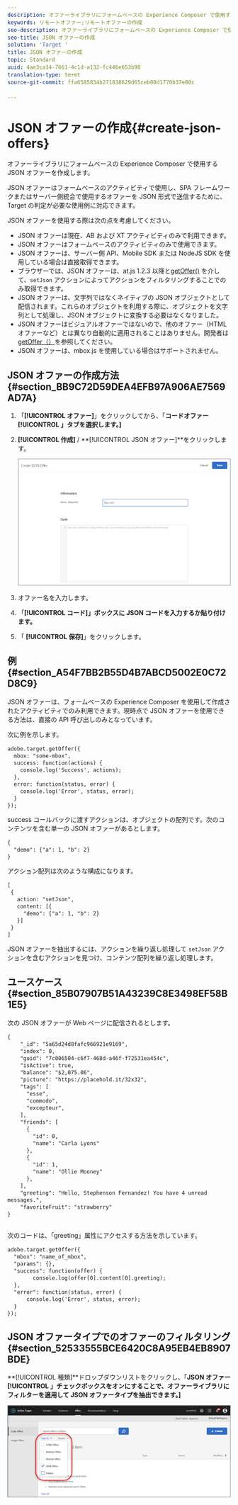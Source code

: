 ```yaml
---
description: オファーライブラリにフォームベースの Experience Composer で使用する JSON オファーを作成します。
keywords: リモートオファー;リモートオファーの作成
seo-description: オファーライブラリにフォームベースの Experience Composer で使用する JSON オファーを作成します。
seo-title: JSON オファーの作成
solution: 'Target '
title: JSON オファーの作成
topic: Standard
uuid: 4ae3ca34-7661-4c1d-a132-fc446e653b90
translation-type: tm+mt
source-git-commit: ffa6585834b271838629d65ceb00d1770b37e80c

---
```



# JSON オファーの作成{#create-json-offers}

オファーライブラリにフォームベースの Experience Composer で使用する JSON オファーを作成します。

JSON オファーはフォームベースのアクティビティで使用し、SPA フレームワークまたはサーバー側統合で使用するオファーを JSON 形式で送信するために、Target の判定が必要な使用例に対応できます。

JSON オファーを使用する際は次の点を考慮してください。

* JSON オファーは現在、AB および XT アクティビティのみで利用できます。
* JSON オファーはフォームベースのアクティビティのみで使用できます。
* JSON オファーは、サーバー側 API、Mobile SDK または NodeJS SDK を使用している場合は直接取得できます。
* ブラウザーでは、JSON オファーは、at.js 1.2.3 以降と[getOffer()](/help/c-implementing-target/c-implementing-target-for-client-side-web/adobe-target-getoffer.md) を介して、`setJson` アクションによってアクションをフィルタリングすることでのみ取得できます。
* JSON オファーは、文字列ではなくネイティブの JSON オブジェクトとして配信されます。これらのオブジェクトを利用する際に、オブジェクトを文字列として処理し、JSON オブジェクトに変換する必要はなくなりました。
* JSON オファーはビジュアルオファーではないので、他のオファー（HTML オファーなど）とは異なり自動的に適用されることはありません。開発者は  [getOffer（）](/help/c-implementing-target/c-implementing-target-for-client-side-web/adobe-target-getoffer.md)を参照してください。
* JSON オファーは、mbox.js を使用している場合はサポートされません。

## JSON オファーの作成方法 {#section_BB9C72D59DEA4EFB97A906AE7569AD7A}

1. 「**[!UICONTROL オファー]**」をクリックしてから、「**コードオファー[!UICONTROL 」タブを選択します。]**
1. **[!UICONTROL 作成]** / **[!UICONTROL JSON オファー]**をクリックします。

   ![](assets/offer-json.png)

1. オファー名を入力します。
1. 「**[!UICONTROL コード]」ボックスに JSON コードを入力するか貼り付けます。**
1. 「 **[!UICONTROL 保存]**」をクリックします。

## 例 {#section_A54F7BB2B55D4B7ABCD5002E0C72D8C9}

JSON オファーは、フォームベースの Experience Composer を使用して作成されたアクティビティでのみ利用できます。現時点で JSON オファーを使用できる方法は、直接の API 呼び出しのみとなっています。

次に例を示します。

```
adobe.target.getOffer({ 
  mbox: "some-mbox", 
  success: function(actions) { 
    console.log('Success', actions); 
  }, 
  error: function(status, error) { 
    console.log('Error', status, error); 
  } 
});
```

success コールバックに渡すアクションは、オブジェクトの配列です。次のコンテンツを含む単一の JSON オファーがあるとします。

```
{ 
  "demo": {"a": 1, "b": 2} 
}
```

アクション配列は次のような構成になります。

```
[ 
 { 
   action: "setJson", 
   content: [{ 
     "demo": {"a": 1, "b": 2} 
   }] 
 }  
]
```

JSON オファーを抽出するには、アクションを繰り返し処理して `setJson` アクションを含むアクションを見つけ、コンテンツ配列を繰り返し処理します。

## ユースケース {#section_85B07907B51A43239C8E3498EF58B1E5}

次の JSON オファーが Web ページに配信されるとします。

```
{ 
    "_id": "5a65d24d8fafc966921e9169", 
    "index": 0, 
    "guid": "7c006504-c6f7-468d-a46f-f72531ea454c", 
    "isActive": true, 
    "balance": "$2,075.06", 
    "picture": "https://placehold.it/32x32", 
    "tags": [ 
      "esse", 
      "commodo", 
      "excepteur", 
    ], 
    "friends": [ 
      { 
        "id": 0, 
        "name": "Carla Lyons" 
      }, 
      { 
        "id": 1, 
        "name": "Ollie Mooney" 
      }, 
    ], 
    "greeting": "Hello, Stephenson Fernandez! You have 4 unread messages.", 
    "favoriteFruit": "strawberry" 
} 
  
```

次のコードは、「greeting」属性にアクセスする方法を示しています。

```
adobe.target.getOffer({   
  "mbox": "name_of_mbox", 
  "params": {}, 
  "success": function(offer) {           
        console.log(offer[0].content[0].greeting); 
  },   
  "error": function(status, error) {           
      console.log('Error', status, error); 
  } 
});
```

## JSON オファータイプでのオファーのフィルタリング {#section_52533555BCE6420C8A95EB4EB8907BDE}

**[!UICONTROL 種類]**ドロップダウンリストをクリックし、「**JSON オファー[!UICONTROL 」チェックボックスをオンにすることで、オファーライブラリにフィルターを適用して JSON オファータイプを抽出できます。]**

![](assets/offer-json-filter.png)


